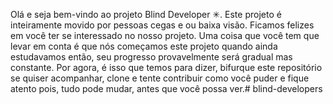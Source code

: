 Olá e seja bem-vindo ao projeto Blind Developer ✳.
Este projeto é inteiramente movido por pessoas cegas e ou baixa visão.
Ficamos felizes em você ter se interessado no nosso projeto.
Uma coisa que você tem que levar em conta é que nós começamos este projeto quando ainda estudavamos então, seu progresso provavelmente será gradual mas constante.
Por agora, é isso que temos para dizer, bifurque este repositório se quiser acompanhar, clone e tente contribuir como você puder e fique atento pois, tudo pode mudar, antes que você possa ver.# blind-developers
